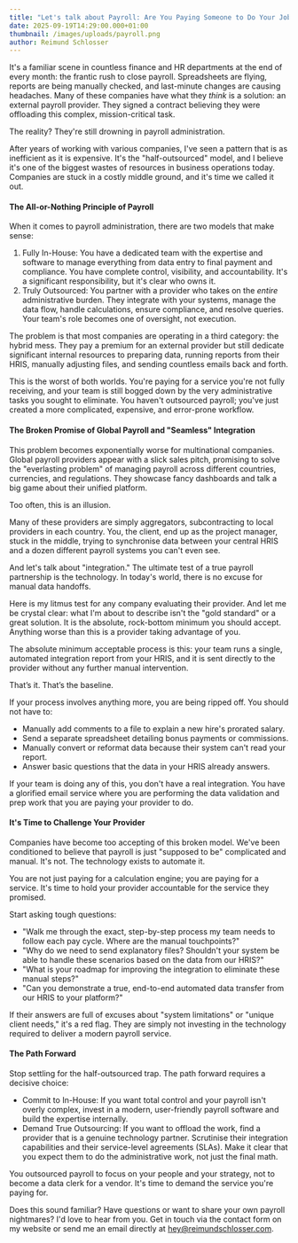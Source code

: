 ```yaml
---
title: "Let's talk about Payroll: Are You Paying Someone to Do Your Job?"
date: 2025-09-19T14:29:00.000+01:00
thumbnail: /images/uploads/payroll.png
author: Reimund Schlosser
---
```

It's a familiar scene in countless finance and HR departments at the end of every month: the frantic rush to close payroll. Spreadsheets are flying, reports are being manually checked, and last-minute changes are causing headaches. Many of these companies have what they *think* is a solution: an external payroll provider. They signed a contract believing they were offloading this complex, mission-critical task.

The reality? They're still drowning in payroll administration.

After years of working with various companies, I've seen a pattern that is as inefficient as it is expensive. It's the "half-outsourced" model, and I believe it's one of the biggest wastes of resources in business operations today. Companies are stuck in a costly middle ground, and it's time we called it out.




#### The All-or-Nothing Principle of Payroll



When it comes to payroll administration, there are two models that make sense:

1. Fully In-House: You have a dedicated team with the expertise and software to manage everything from data entry to final payment and compliance. You have complete control, visibility, and accountability. It's a significant responsibility, but it's clear who owns it.
2. Truly Outsourced: You partner with a provider who takes on the *entire* administrative burden. They integrate with your systems, manage the data flow, handle calculations, ensure compliance, and resolve queries. Your team's role becomes one of oversight, not execution.

The problem is that most companies are operating in a third category: the hybrid mess. They pay a premium for an external provider but still dedicate significant internal resources to preparing data, running reports from their HRIS, manually adjusting files, and sending countless emails back and forth.

This is the worst of both worlds. You're paying for a service you're not fully receiving, and your team is still bogged down by the very administrative tasks you sought to eliminate. You haven't outsourced payroll; you've just created a more complicated, expensive, and error-prone workflow.




#### The Broken Promise of Global Payroll and "Seamless" Integration


This problem becomes exponentially worse for multinational companies. Global payroll providers appear with a slick sales pitch, promising to solve the "everlasting problem" of managing payroll across different countries, currencies, and regulations. They showcase fancy dashboards and talk a big game about their unified platform.

Too often, this is an illusion.

Many of these providers are simply aggregators, subcontracting to local providers in each country. You, the client, end up as the project manager, stuck in the middle, trying to synchronise data between your central HRIS and a dozen different payroll systems you can't even see.

And let's talk about "integration." The ultimate test of a true payroll partnership is the technology. In today's world, there is no excuse for manual data handoffs.

Here is my litmus test for any company evaluating their provider. And let me be crystal clear: what I'm about to describe isn't the "gold standard" or a great solution. It is the absolute, rock-bottom minimum you should accept. Anything worse than this is a provider taking advantage of you.

The absolute minimum acceptable process is this: your team runs a single, automated integration report from your HRIS, and it is sent directly to the provider without any further manual intervention.

That’s it. That’s the baseline.

If your process involves anything more, you are being ripped off. You should not have to:

* Manually add comments to a file to explain a new hire's prorated salary.
* Send a separate spreadsheet detailing bonus payments or commissions.
* Manually convert or reformat data because their system can't read your report.
* Answer basic questions that the data in your HRIS already answers.

If your team is doing any of this, you don't have a real integration. You have a glorified email service where you are performing the data validation and prep work that you are paying your provider to do.




#### It's Time to Challenge Your Provider



Companies have become too accepting of this broken model. We've been conditioned to believe that payroll is just "supposed to be" complicated and manual. It's not. The technology exists to automate it.

You are not just paying for a calculation engine; you are paying for a service. It's time to hold your provider accountable for the service they promised.

Start asking tough questions:

* "Walk me through the exact, step-by-step process my team needs to follow each pay cycle. Where are the manual touchpoints?"
* "Why do we need to send explanatory files? Shouldn't your system be able to handle these scenarios based on the data from our HRIS?"
* "What is your roadmap for improving the integration to eliminate these manual steps?"
* "Can you demonstrate a true, end-to-end automated data transfer from our HRIS to your platform?"

If their answers are full of excuses about "system limitations" or "unique client needs," it's a red flag. They are simply not investing in the technology required to deliver a modern payroll service.




#### The Path Forward


Stop settling for the half-outsourced trap. The path forward requires a decisive choice:

* Commit to In-House: If you want total control and your payroll isn't overly complex, invest in a modern, user-friendly payroll software and build the expertise internally.
* Demand True Outsourcing: If you want to offload the work, find a provider that is a genuine technology partner. Scrutinise their integration capabilities and their service-level agreements (SLAs). Make it clear that you expect them to do the administrative work, not just the final math.

You outsourced payroll to focus on your people and your strategy, not to become a data clerk for a vendor. It's time to demand the service you're paying for.

Does this sound familiar? Have questions or want to share your own payroll nightmares? I'd love to hear from you. Get in touch via the contact form on my website or send me an email directly at hey@reimundschlosser.com.
